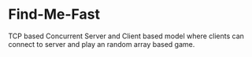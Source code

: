 # Find-Me-Fast
TCP based Concurrent Server and Client based model where clients can connect to server and play an random array based game.
